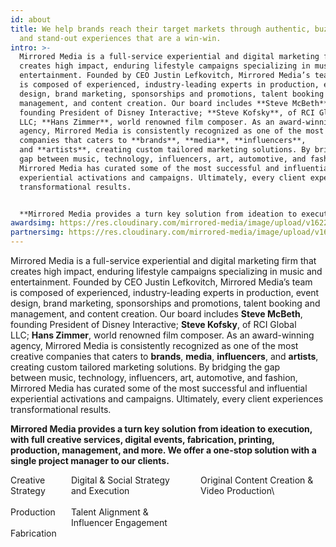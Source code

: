 ```yaml
---
id: about
title: We help brands reach their target markets through authentic, buzzworthy,
  and stand-out experiences that are a win-win.
intro: >-
  Mirrored Media is a full-service experiential and digital marketing firm that
  creates high impact, enduring lifestyle campaigns specializing in music and
  entertainment. Founded by CEO Justin Lefkovitch, Mirrored Media’s team
  is composed of experienced, industry-leading experts in production, event
  design, brand marketing, sponsorships and promotions, talent booking and
  management, and content creation. Our board includes **Steve McBeth**,
  founding President of Disney Interactive; **Steve Kofsky**, of RCI Global
  LLC; **Hans Zimmer**, world renowned film composer. As an award-winning
  agency, Mirrored Media is consistently recognized as one of the most creative
  companies that caters to **brands**, **media**, **influencers**,
  and **artists**, creating custom tailored marketing solutions. By bridging the
  gap between music, technology, influencers, art, automotive, and fashion,
  Mirrored Media has curated some of the most successful and influential
  experiential activations and campaigns. Ultimately, every client experiences
  transformational results.


  **Mirrored Media provides a turn key solution from ideation to execution, with full creative services, digital events, fabrication, printing, production, management, and more. We offer a one-stop solution with a single project manager to our clients.**
awardsimg: https://res.cloudinary.com/mirrored-media/image/upload/v1622748514/about_awards_gxq2vv.png
partnersimg: https://res.cloudinary.com/mirrored-media/image/upload/v1622748550/partners_mhqbas.png
---
```

Mirrored Media is a full-service experiential and digital marketing firm that
creates high impact, enduring lifestyle campaigns specializing in music and
entertainment. Founded by CEO Justin Lefkovitch, Mirrored Media’s team
is composed of experienced, industry-leading experts in production, event
design, brand marketing, sponsorships and promotions, talent booking and
management, and content creation. Our board includes **Steve McBeth**,
founding President of Disney Interactive; **Steve Kofsky**, of RCI Global
LLC; **Hans Zimmer**, world renowned film composer. As an award-winning
agency, Mirrored Media is consistently recognized as one of the most creative
companies that caters to **brands**, **media**, **influencers**, and
**artists**, creating custom tailored marketing solutions. By bridging the gap
between music, technology, influencers, art, automotive, and fashion, Mirrored
Media has curated some of the most successful and influential experiential
activations and campaigns. Ultimately, every client experiences
transformational results.

**<div class="sourcesans-bold">Mirrored Media provides a turn key solution from ideation to execution, with full creative services, digital events, fabrication, printing, production, management, and more. We offer a one-stop solution with a single project manager to our clients.</div>**

<div class="columns">

<div class="column is-primary-txt sourcesans-bold is-uppercase">
Creative Strategy<br /><br />
Production<br /><br />
Fabrication
</div>

<div class="column is-primary-txt sourcesans-bold is-uppercase">
Digital & Social Strategy and Execution<br /><br />
Talent Alignment & Influencer Engagement
</div>

<div class="column is-primary-txt sourcesans-bold is-uppercase">
Original Content Creation & Video Production\
</div>

</div>